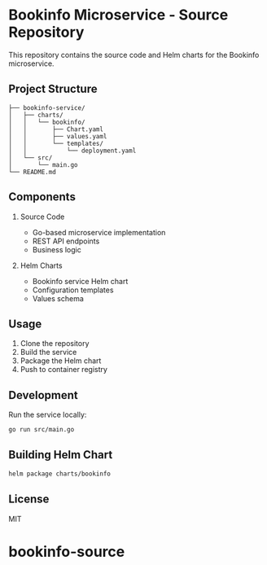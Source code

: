 # Bookinfo Microservice - Source Repository

This repository contains the source code and Helm charts for the Bookinfo microservice.

## Project Structure
```
├── bookinfo-service/
│   ├── charts/
│   │   └── bookinfo/
│   │       ├── Chart.yaml
│   │       ├── values.yaml
│   │       └── templates/
│   │           └── deployment.yaml
│   └── src/
│       └── main.go
└── README.md
```

## Components
1. Source Code
   - Go-based microservice implementation
   - REST API endpoints
   - Business logic

2. Helm Charts
   - Bookinfo service Helm chart
   - Configuration templates
   - Values schema

## Usage
1. Clone the repository
2. Build the service
3. Package the Helm chart
4. Push to container registry

## Development
Run the service locally:
```bash
go run src/main.go
```

## Building Helm Chart
```bash
helm package charts/bookinfo
```

## License
MIT
# bookinfo-source

